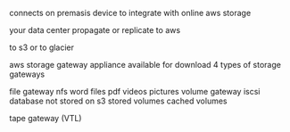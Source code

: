 connects on premasis device to integrate with online aws storage 

your data center 
propagate or replicate to aws 

to s3 
or to glacier 

aws storage gateway appliance available for download 
4 types of storage gateways

file gateway nfs
    word files 
    pdf 
    videos pictures 
volume gateway iscsi
    database
    not stored on s3 
        stored volumes 
        cached volumes 

tape gateway  (VTL)
